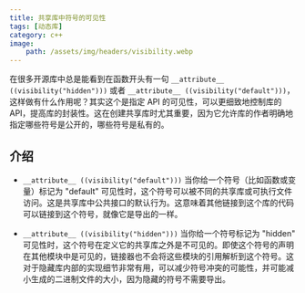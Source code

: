 ```yaml
---
title: 共享库中符号的可见性
tags: [动态库]
category: c++
image:
    path: /assets/img/headers/visibility.webp
---
```


在很多开源库中总是能看到在函数开头有一句 `__attribute__ ((visibility("hidden")))`  或者  `__attribute__ ((visibility("default")))`，这样做有什么作用呢？其实这个是指定 API 的可见性，可以更细致地控制库的 API，提高库的封装性。这在创建共享库时尤其重要，因为它允许库的作者明确地指定哪些符号是公开的，哪些符号是私有的。

## 介绍

-  `__attribute__ ((visibility("default")))` 
  当你给一个符号（比如函数或变量）标记为 "default" 可见性时，这个符号可以被不同的共享库或可执行文件访问。这是共享库中公共接口的默认行为。这意味着其他链接到这个库的代码可以链接到这个符号，就像它是导出的一样。

-  `__attribute__ ((visibility("hidden")))` 
  当你给一个符号标记为 "hidden" 可见性时，这个符号在定义它的共享库之外是不可见的。即使这个符号的声明在其他模块中是可见的，链接器也不会将这些模块的引用解析到这个符号。这对于隐藏库内部的实现细节非常有用，可以减少符号冲突的可能性，并可能减小生成的二进制文件的大小，因为隐藏的符号不需要导出。
